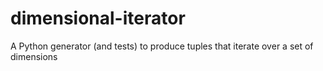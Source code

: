 dimensional-iterator
====================

A Python generator (and tests) to produce tuples that iterate over a set of dimensions
